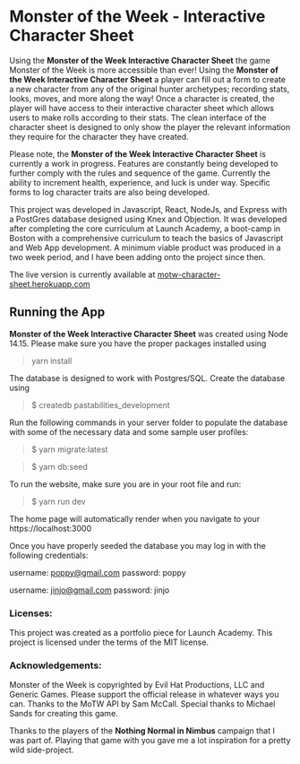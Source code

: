 # Monster of the Week - Interactive Character Sheet

Using the **Monster of the Week Interactive Character Sheet** the game Monster of the Week is more accessible than ever! Using the **Monster of the Week Interactive Character Sheet** a player can fill out a form to create a new character from any of the original hunter archetypes; recording stats, looks, moves, and more along the way! Once a character is created, the player will have access to their interactive character sheet which allows users to make rolls according to their stats. The clean interface of the character sheet is designed to only show the player the relevant information they require for the character they have created.

Please note, the **Monster of the Week Interactive Character Sheet** is currently a work in progress. Features are constantly being developed to further comply with the rules and sequence of the game. Currently the ability to increment health, experience, and luck is under way. Specific forms to log character traits are also being developed.

This project was developed in Javascript, React, NodeJs, and Express with a PostGres database designed using Knex and Objection. It was developed after completing the core curriculum at Launch Academy, a boot-camp in Boston with a comprehensive curriculum to teach the basics of Javascript and Web App development. A minimum viable product was produced in a two week period, and I have been adding onto the project since then.

The live version is currently available at [motw-character-sheet.herokuapp.com](https://motw-character-sheet.herokuapp.com)

## Running the App

**Monster of the Week Interactive Character Sheet** was created using Node 14.15. Please make sure you have the proper packages installed using

> yarn install

The database is designed to work with Postgres/SQL. Create the database using

> $ createdb pastabilities_development

Run the following commands in your server folder to populate the database with some of the necessary data and some sample user profiles:

> $ yarn migrate:latest

> $ yarn db:seed

To run the website, make sure you are in your root file and run:

> $ yarn run dev

The home page will automatically render when you navigate to your https://localhost:3000

Once you have properly seeded the database you may log in with the following credentials:

username: poppy@gmail.com
password: poppy

username: jinjo@gmail.com
password: jinjo

### Licenses:

This project was created as a portfolio piece for Launch Academy. This project is licensed under the terms of the MIT license.

### Acknowledgements:

Monster of the Week is copyrighted by Evil Hat Productions, LLC and Generic Games. Please support the official release in whatever ways you can. Thanks to the MoTW API by Sam McCall. Special thanks to Michael Sands for creating this game.

Thanks to the players of the **Nothing Normal in Nimbus** campaign that I was part of. Playing that game with you gave me a lot inspiration for a pretty wild side-project.
